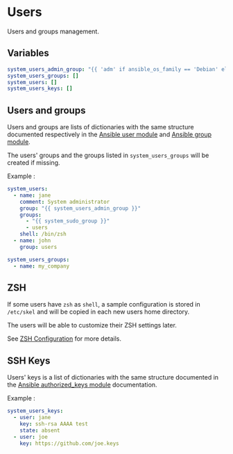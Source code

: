 Users
=====

Users and groups management.

Variables
---------

```yaml
system_users_admin_group: "{{ 'adm' if ansible_os_family == 'Debian' else 'wheel' }}"
system_users_groups: []
system_users: []
system_users_keys: []
```

Users and groups
----------------

Users and groups are lists of dictionaries with the same structure documented respectively in the
[Ansible user module][] and [Ansible group module][].

The users' groups and the groups listed in `system_users_groups` will
be created if missing.

Example :

```yaml
system_users:
  - name: jane
    comment: System administrator
    group: "{{ system_users_admin_group }}"
    groups:
      - "{{ system_sudo_group }}"
      - users
    shell: /bin/zsh
  - name: john
    group: users

system_users_groups:
  - name: my_company
```

[Ansible user module]: https://docs.ansible.com/ansible/latest/collections/ansible/builtin/user_module.html
[Ansible group module]: https://docs.ansible.com/ansible/latest/collections/ansible/builtin/group_module.html#ansible-collections-ansible-builtin-group-module

ZSH
---

If some users have `zsh` as `shell`, a sample configuration is stored
in `/etc/skel` and will be copied in each new users home directory.

The users will be able to customize their ZSH settings later.

See [ZSH Configuration](zsh.md) for more details.

SSH Keys
--------

Users' keys is a list of dictionaries with the same structure documented in the
[Ansible authorized_keys module][] documentation.

Example :

```yaml
system_users_keys:
  - user: jane
    key: ssh-rsa AAAA test
    state: absent
  - user: joe
    key: https://github.com/joe.keys
```

[Ansible authorized_keys module]: https://docs.ansible.com/ansible/latest/collections/ansible/posix/authorized_key_module.html
